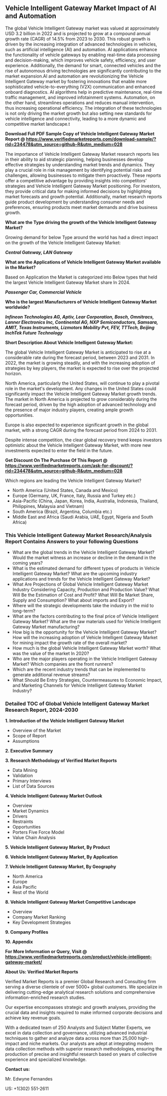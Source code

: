 <h2>Vehicle Intelligent Gateway Market Impact of AI and Automation</h2>The global Vehicle Intelligent Gateway market was valued at approximately USD 3.2 billion in 2022 and is projected to grow at a compound annual growth rate (CAGR) of 14.5% from 2023 to 2030. This robust growth is driven by the increasing integration of advanced technologies in vehicles, such as artificial intelligence (AI) and automation. AI applications enhance the functionality of vehicle gateways by enabling real-time data processing and decision-making, which improves vehicle safety, efficiency, and user experience. Additionally, the demand for smart, connected vehicles and the rise of autonomous driving technologies are significantly contributing to the market expansion.AI and automation are revolutionizing the Vehicle Intelligent Gateway market by fostering innovations that enable more sophisticated vehicle-to-everything (V2X) communication and enhanced onboard diagnostics. AI algorithms help in predictive maintenance, real-time traffic management, and improved infotainment systems. Automation, on the other hand, streamlines operations and reduces manual intervention, thus increasing operational efficiency. The integration of these technologies is not only driving the market growth but also setting new standards for vehicle intelligence and connectivity, leading to a more dynamic and competitive market landscape.t</p><p id="" class=""><strong>Download Full PDF Sample Copy of Vehicle Intelligent Gateway Market Report @ <a href="https://www.verifiedmarketreports.com/download-sample/?rid=234478&utm_source=github-R&utm_medium=028" target="_blank">https://www.verifiedmarketreports.com/download-sample/?rid=234478&utm_source=github-R&utm_medium=028</a></strong></p><p>The importance of&nbsp;Vehicle Intelligent Gateway Market research reports lies in their ability to aid strategic planning, helping businesses develop effective strategies by understanding market trends and dynamics. They play a crucial role in risk management by identifying potential risks and challenges, allowing businesses to mitigate them proactively. These reports offer a competitive advantage by providing insights into competitors' strategies and Vehicle Intelligent Gateway Market positioning. For investors, they provide critical data for making informed decisions by highlighting market forecasts and growth potential. Additionally, market research reports guide product development by understanding consumer needs and preferences, ensuring products meet market demands and drive business growth.</p><p><strong>What are the&nbsp;Type driving the growth of the Vehicle Intelligent Gateway Market?</strong></p><p id="" class="">Growing demand for below Type around the world has had a direct impact on the growth of the Vehicle Intelligent Gateway Market:</p><em><strong>Central Gateway, LAN Gateway</strong></em></p><strong>What are the&nbsp;Applications&nbsp;of Vehicle Intelligent Gateway Market available in the Market?</strong></p><p id="" class="">Based on Application the Market is categorized into Below types that held the largest Vehicle Intelligent Gateway Market share In 2024.</p><em><strong>Passenger Car, Commercial Vehicle</strong></em></p><strong>Who is the largest Manufacturers of Vehicle Intelligent Gateway Market worldwide?</strong></p><p><em><strong>Infineon Technologies AG, Aptiv, Lear Corporation, Bosch, Omnitracs, Lanner Electronics Inc, Continental AG, NXP Semiconductors, Samsara, AMIT, Texas Instruments, Lizmotors Mobility Pvt, FEV, TTTech, Beijing InchTek Future Technology</strong></em></p><p id="" class=""><strong>Short Description About Vehicle Intelligent Gateway Market:</strong></p><p>The global Vehicle Intelligent Gateway Market is anticipated to rise at a considerable rate during the forecast period, between 2023 and 2031. In 2022, the market is growing steadily, and with the increasing adoption of strategies by key players, the market is expected to rise over the projected horizon.</p><p>North America, particularly the United States, will continue to play a pivotal role in the market's development. Any changes in the United States could significantly impact the Vehicle Intelligent Gateway Market growth trends. The market in North America is projected to grow considerably during the forecast period, driven by the high adoption of advanced technology and the presence of major industry players, creating ample growth opportunities.</p><p>Europe is also expected to experience significant growth in the global market, with a strong CAGR during the forecast period from 2024 to 2031.</p><p>Despite intense competition, the clear global recovery trend keeps investors optimistic about the Vehicle Intelligent Gateway Market, with more new investments expected to enter the field in the future.</p><p id="" class=""><strong>Get Discount On The Purchase Of This Report @ <a href="https://www.verifiedmarketreports.com/ask-for-discount/?rid=234478&utm_source=github-R&utm_medium=028" target="_blank">https://www.verifiedmarketreports.com/ask-for-discount/?rid=234478&utm_source=github-R&utm_medium=028</a></strong></p>Which regions are leading the Vehicle Intelligent Gateway Market?</p><ul><li>North America (United States, Canada and Mexico)</li><li>Europe (Germany, UK, France, Italy, Russia and Turkey etc.)</li><li>Asia-Pacific (China, Japan, Korea, India, Australia, Indonesia, Thailand, Philippines, Malaysia and Vietnam)</li><li>South America (Brazil, Argentina, Columbia etc.)</li><li>Middle East and Africa (Saudi Arabia, UAE, Egypt, Nigeria and South Africa)</li></ul><h3 id="" class="">This Vehicle Intelligent Gateway Market Research/Analysis Report Contains Answers to your following Questions</h3><ul><li>What are the global trends in the Vehicle Intelligent Gateway Market? Would the market witness an increase or decline in the demand in the coming years?</li><li>What is the estimated demand for different types of products in Vehicle Intelligent Gateway Market? What are the upcoming industry applications and trends for the Vehicle Intelligent Gateway Market?</li><li>What Are Projections of Global Vehicle Intelligent Gateway Market Industry Considering Capacity, Production and Production Value? What Will Be the Estimation of Cost and Profit? What Will Be Market Share, Supply and Consumption? What about imports and Export?</li><li>Where will the strategic developments take the industry in the mid to long-term?</li><li>What are the factors contributing to the final price of Vehicle Intelligent Gateway Market? What are the raw materials used for Vehicle Intelligent Gateway Market manufacturing?</li><li>How big is the opportunity for the Vehicle Intelligent Gateway Market? How will the increasing adoption of Vehicle Intelligent Gateway Market for mining impact the growth rate of the overall market?</li><li>How much is the global Vehicle Intelligent Gateway Market worth? What was the value of the market In 2020?</li><li>Who are the major players operating in the Vehicle Intelligent Gateway Market? Which companies are the front runners?</li><li>Which are the recent industry trends that can be implemented to generate additional revenue streams?</li><li>What Should Be Entry Strategies, Countermeasures to Economic Impact, and Marketing Channels for Vehicle Intelligent Gateway Market Industry?</li></ul><h3 id="" class="">Detailed TOC of Global Vehicle Intelligent Gateway Market Research Report, 2024-2030</h3><p id="" class=""><strong>1. Introduction of the Vehicle Intelligent Gateway Market</strong></p><ul><li>Overview of the Market</li><li>Scope of Report</li><li>Assumptions</li></ul><p id="" class=""><strong>2. Executive Summary</strong></p><p id="" class=""><strong>3. Research Methodology of Verified Market Reports</strong></p><ul><li>Data Mining</li><li>Validation</li><li>Primary Interviews</li><li>List of Data Sources</li></ul><p id="" class=""><strong>4. Vehicle Intelligent Gateway Market Outlook</strong></p><ul><li>Overview</li><li>Market Dynamics</li><li>Drivers</li><li>Restraints</li><li>Opportunities</li><li>Porters Five Force Model</li><li>Value Chain Analysis</li></ul><p id="" class=""><strong>5. Vehicle Intelligent Gateway Market, By Product</strong></p><p id="" class=""><strong>6. Vehicle Intelligent Gateway Market, By Application</strong></p><p id="" class=""><strong>7. Vehicle Intelligent Gateway Market, By Geography</strong></p><ul><li>North America</li><li>Europe</li><li>Asia Pacific</li><li>Rest of the World</li></ul><p id="" class=""><strong>8. Vehicle Intelligent Gateway Market Competitive Landscape</strong></p><ul><li>Overview</li><li>Company Market Ranking</li><li>Key Development Strategies</li></ul><p id="" class=""><strong>9. Company Profiles</strong></p><p id="" class=""><strong>10. Appendix</strong></p><p id="" class=""><strong>For More Information or Query, Visit @ <a href="https://www.verifiedmarketreports.com/product/vehicle-intelligent-gateway-market/" target="_blank">https://www.verifiedmarketreports.com/product/vehicle-intelligent-gateway-market/</a></strong></p><p id="" class=""><strong>About Us: Verified Market Reports</strong></p><p id="" class="">Verified Market Reports is a premier Global Research and Consulting firm serving a diverse clientele of over 5000+ global customers. We specialize in delivering cutting-edge analytical research solutions and comprehensive information-enriched research studies.</p><p id="" class="">Our expertise encompasses strategic and growth analyses, providing the crucial data and insights required to make informed corporate decisions and achieve key revenue goals.</p><p id="" class="">With a dedicated team of 250 Analysts and Subject Matter Experts, we excel in data collection and governance, utilizing advanced industrial techniques to gather and analyze data across more than 25,000 high-impact and niche markets. Our analysts are adept at integrating modern data collection methods with superior research methodologies, ensuring the production of precise and insightful research based on years of collective experience and specialized knowledge.</p><p id="" class=""><strong>Contact us:</strong></p><p id="" class="">Mr. Edwyne Fernandes</p><p id="" class="">US: +1(302) 551-2611</p>